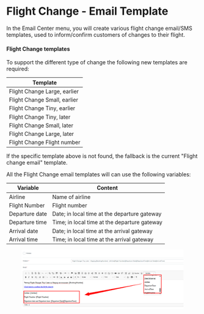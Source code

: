 # Flight Change - Email Template

In the Email Center menu, you will create various flight change email/SMS templates, used to inform/confirm customers of changes to their flight.

#### Flight Change templates&#x20;

To support the different type of change the following new templates are required:

| Template                     |
| ---------------------------- |
| Flight Change Large, earlier |
| Flight Change Small, earlier |
| Flight Change Tiny, earlier  |
| Flight Change Tiny, later    |
| Flight Change Small, later   |
| Flight Change Large, later   |
| Flight Change Flight number  |

If the specific template above is not found, the fallback is the current "Flight change email" template.

All the Flight Change email templates will can use the following variables:

| Variable       | Content                                      |
| -------------- | -------------------------------------------- |
| Airline        | Name of airline                              |
| Flight Number  | Flight number                                |
| Departure date | Date; in local time at the departure gateway |
| Departure time | Time; in local time at the departure gateway |
| Arrival date   | Date; in local time at the arrival gateway   |
| Arrival time   | Time; in local time at the arrival gateway   |

<figure><img src="../.gitbook/assets/image (3) (1) (1) (1) (1) (1) (1) (1) (1) (1) (1) (1) (1) (1) (1) (1) (1) (1) (1) (1) (1) (1) (1) (1).png" alt=""><figcaption></figcaption></figure>
